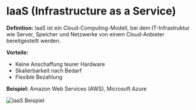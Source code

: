 # IaaS (Infrastructure as a Service)

**Definition:** IaaS ist ein Cloud-Computing-Modell, bei dem IT-Infrastruktur wie Server, Speicher und Netzwerke von einem Cloud-Anbieter bereitgestellt werden.

**Vorteile:**
- Keine Anschaffung teurer Hardware
- Skalierbarkeit nach Bedarf
- Flexible Bezahlung

**Beispiel:** Amazon Web Services (AWS), Microsoft Azure

![IaaS Beispiel](https://example.com/iaas-image.png)  <!-- Dies ist ein Beispiel für ein Bild -->
